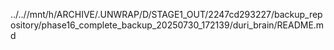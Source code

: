 ../..//mnt/h/ARCHIVE/.UNWRAP/D/STAGE1_OUT/2247cd293227/backup_repository/phase16_complete_backup_20250730_172139/duri_brain/README.md